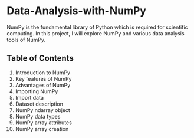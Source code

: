 # Data-Analysis-with-NumPy


NumPy is the fundamental library of Python which is required for scientific computing. In this project, I will explore NumPy and various data analysis tools of NumPy.


## Table of Contents

1.	Introduction to NumPy
2.	Key features of NumPy
3.	Advantages of NumPy
4.	Importing NumPy
5.	Import data
6.	Dataset description
7.	NumPy ndarray object
8.	NumPy data types
9.	NumPy array attributes
10.	NumPy array creation 
